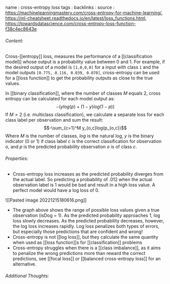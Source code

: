 name : cross-entropy loss
tags : 
backlinks : 
source : https://machinelearningmastery.com/cross-entropy-for-machine-learning/, https://ml-cheatsheet.readthedocs.io/en/latest/loss_functions.html, https://towardsdatascience.com/cross-entropy-loss-function-f38c4ec8643e

###### Content:
Cross-[[entropy]] loss, measures the performance of a [[classification model]] whose output is a probability value between 0 and 1. For example, if the desired output of a model is `[1,0,0,0]` for a input with class `1` and the model outputs `[0.775, 0.116, 0.039, 0.070]`, cross-entropy can be used for a [[loss function]] to get the probability outputs as close to the true values.

In [[binary classification]], where the number of classes $M$ equals 2, cross entropy can be calculated for each model output as: $$-(ylog(p)+(1-y)log(1-p))$$ 
If $M > 2$ (i.e. multiclass classification), we calculate a separate loss for each class label per observation and sum the result: $$-\sum_{c=1}^M y_{o,c}log(p_{o,c})$$
Where $M$ is the number of classes, $log$ is the natural log, $y$ is the binary indicator (0 or 1) if class label $c$ is the correct classification for observation $o$, and $p$ is the predicted probability observation $o$ is of class $c$.

###### Properties:
- Cross-entropy loss increases as the predicted probability diverges from the actual label. So predicting a probability of .012 when the actual observation label is 1 would be bad and result in a high loss value. A perfect model would have a log loss of 0.

![[Pasted image 20221215180616.png]]
- The graph above shows the range of possible loss values given a true observation (isDog = 1). As the predicted probability approaches 1, log loss slowly decreases. As the predicted probability decreases, however, the log loss increases rapidly. Log loss penalizes both types of errors, but especially those predictions that are confident and wrong!
- Cross-entropy is not [[log loss]], but they calculate the same quantity when used as [[loss function]]s for [[classification]] problems
- Cross-entropy struggles when there is a [[class imbalance]], as it aims to penalize the wrong predictions more than reward the correct predictions, see [[focal loss]] or [[balanced cross-entropy loss]] for an alternative.

###### Additional Thoughts:
